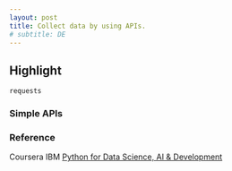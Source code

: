 ```yaml
---
layout: post
title: Collect data by using APIs.
# subtitle: DE
---
```


## Highlight

```shell
requests
```

### Simple APIs













### Reference
Coursera IBM [Python for Data Science, AI & Development](https://www.coursera.org/learn/python-for-applied-data-science-ai?specialization=applied-artifical-intelligence-ibm-watson-ai)
